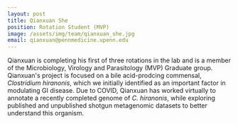 ```yaml
---
layout: post
title: Qianxuan She
position: Rotation Student (MVP)
image: /assets/img/team/qianxuan_she.jpg
email: qianxuan@pennmedicine.upenn.edu
---
```


Qianxuan is completing his first of three rotations in the lab and is a member of the Microbiology, Virology and Parasitology (MVP) Graduate group.  Qianxuan's project is focused on a bile acid-prodcing commensal, *Clostridium hiranonis*, which we initially identified as an important factor in modulating GI disease.  Due to COVID, Qianxuan has worked virtually to annotate a recently completed genome of *C. hiranonis*, while exploring published and unpublished shotgun metagenomic datasets to better understand this organism.
